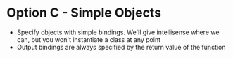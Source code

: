 # Option C - Simple Objects

- Specify objects with simple bindings. We'll give intellisense where we can, but you won't instantiate a class at any point
- Output bindings are always specified by the return value of the function
